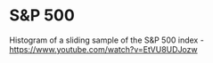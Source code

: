 # S&P 500  
Histogram of a sliding sample of the S&P 500 index - https://www.youtube.com/watch?v=EtVU8UDJozw